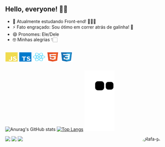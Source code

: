 ## Hello, everyone! 🖖🏻

- 🌱 Atualmente estudando Front-end! 🧑🏻‍💻
- ⚡ Fato engraçado: Sou ótimo em correr atrás de galinha! 🐔
- 😄 Pronomes: Ele/Dele
- 🤓 Minhas alegrias 👇🏻



<div style="display: inline_block"><br>
  <img align="center" alt="Rafa-Js" height="30" width="40" src="https://raw.githubusercontent.com/devicons/devicon/master/icons/javascript/javascript-plain.svg">
  <img align="center" alt="Rafa-Ts" height="30" width="40" src="https://raw.githubusercontent.com/devicons/devicon/master/icons/typescript/typescript-plain.svg">
  <img align="center" alt="Rafa-React" height="30" width="40" src="https://raw.githubusercontent.com/devicons/devicon/master/icons/react/react-original.svg">
  <img align="center" alt="Rafa-HTML" height="30" width="40" src="https://raw.githubusercontent.com/devicons/devicon/master/icons/html5/html5-original.svg">
  <img align="center" alt="Rafa-CSS" height="30" width="40" src="https://raw.githubusercontent.com/devicons/devicon/master/icons/css3/css3-original.svg">
</div>

  ##





![Anurag's GitHub stats](https://github-readme-stats.vercel.app/api?username=thalysrow&show_icons=true&theme=radical)
[![Top Langs](https://github-readme-stats.vercel.app/api/top-langs/?username=thalysrow&layout=compact)](https://github.com/anuraghazra/github-readme-stats)
![Snake animation](https://github.com/rafaballerini/rafaballerini/blob/output/github-contribution-grid-snake.svg)

<div> 
 
  <a href="https://www.instagram.com/thayrow/" target="_blank"><img src="https://img.shields.io/badge/-Instagram-%23E4405F?style=for-the-badge&logo=instagram&logoColor=white" target="_blank"></a>
 <a href="https://www.linkedin.com/in/thalys-row-8454a3246/" target="_blank"><img src="https://img.shields.io/badge/-LinkedIn-%230077B5?style=for-the-badge&logo=linkedin&logoColor=white" target="_blank"></a>
<a href = "mailto:thalysrogue@gmail.com"><img src="https://img.shields.io/badge/-Gmail-%23333?style=for-the-badge&logo=gmail&logoColor=white" target="_blank"></a>
  <img align="right" alt="Rafa-pic" height="150" style="border-radius:50px;" src="https://media2.giphy.com/media/yntUbrp9bFhnTyRRTw/giphy.gif?cid=790b7611b93e3c649730c4f2d02929c24235b267788b960a&rid=giphy.gif&ct=g">
</div>


  
